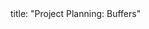 <frontmatter>
title: "Project Planning: Buffers"
</frontmatter>

<include src="navbar.md" boilerplate />

<include src="unit-inPage-asFlat.md" boilerplate />